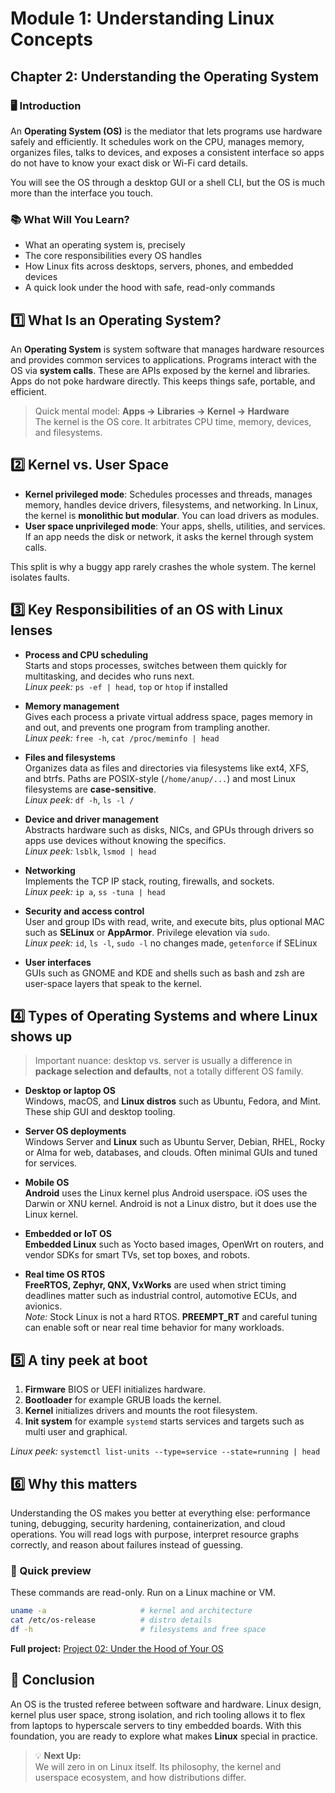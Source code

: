 # Module 1: Understanding Linux Concepts

## Chapter 2: Understanding the Operating System

### 🖥️ Introduction

An **Operating System (OS)** is the mediator that lets programs use hardware safely and efficiently. It schedules work on the CPU, manages memory, organizes files, talks to devices, and exposes a consistent interface so apps do not have to know your exact disk or Wi-Fi card details.

You will see the OS through a desktop GUI or a shell CLI, but the OS is much more than the interface you touch.

### 📚 What Will You Learn?

- What an operating system is, precisely  
- The core responsibilities every OS handles  
- How Linux fits across desktops, servers, phones, and embedded devices  
- A quick look under the hood with safe, read-only commands

## 1️⃣ What Is an Operating System?

An **Operating System** is system software that manages hardware resources and provides common services to applications. Programs interact with the OS via **system calls**. These are APIs exposed by the kernel and libraries. Apps do not poke hardware directly. This keeps things safe, portable, and efficient.

> Quick mental model: **Apps → Libraries → Kernel → Hardware**  
> The kernel is the OS core. It arbitrates CPU time, memory, devices, and filesystems.

## 2️⃣ Kernel vs. User Space

- **Kernel privileged mode**: Schedules processes and threads, manages memory, handles device drivers, filesystems, and networking. In Linux, the kernel is **monolithic but modular**. You can load drivers as modules.  
- **User space unprivileged mode**: Your apps, shells, utilities, and services. If an app needs the disk or network, it asks the kernel through system calls.

This split is why a buggy app rarely crashes the whole system. The kernel isolates faults.

## 3️⃣ Key Responsibilities of an OS with Linux lenses

- **Process and CPU scheduling**  
  Starts and stops processes, switches between them quickly for multitasking, and decides who runs next.  
  *Linux peek:* `ps -ef | head`, `top` or `htop` if installed

- **Memory management**  
  Gives each process a private virtual address space, pages memory in and out, and prevents one program from trampling another.  
  *Linux peek:* `free -h`, `cat /proc/meminfo | head`

- **Files and filesystems**  
  Organizes data as files and directories via filesystems like ext4, XFS, and btrfs. Paths are POSIX-style (`/home/anup/...`) and most Linux filesystems are **case-sensitive**.  
  *Linux peek:* `df -h`, `ls -l /`

- **Device and driver management**  
  Abstracts hardware such as disks, NICs, and GPUs through drivers so apps use devices without knowing the specifics.  
  *Linux peek:* `lsblk`, `lsmod | head`

- **Networking**  
  Implements the TCP IP stack, routing, firewalls, and sockets.  
  *Linux peek:* `ip a`, `ss -tuna | head`

- **Security and access control**  
  User and group IDs with read, write, and execute bits, plus optional MAC such as **SELinux** or **AppArmor**. Privilege elevation via `sudo`.  
  *Linux peek:* `id`, `ls -l`, `sudo -l` no changes made, `getenforce` if SELinux

- **User interfaces**  
  GUIs such as GNOME and KDE and shells such as bash and zsh are user-space layers that speak to the kernel.

## 4️⃣ Types of Operating Systems and where Linux shows up

> Important nuance: desktop vs. server is usually a difference in **package selection and defaults**, not a totally different OS family.

- **Desktop or laptop OS**  
  Windows, macOS, and **Linux distros** such as Ubuntu, Fedora, and Mint. These ship GUI and desktop tooling.

- **Server OS deployments**  
  Windows Server and **Linux** such as Ubuntu Server, Debian, RHEL, Rocky or Alma for web, databases, and clouds. Often minimal GUIs and tuned for services.

- **Mobile OS**  
  **Android** uses the Linux kernel plus Android userspace. iOS uses the Darwin or XNU kernel. Android is not a Linux distro, but it does use the Linux kernel.

- **Embedded or IoT OS**  
  **Embedded Linux** such as Yocto based images, OpenWrt on routers, and vendor SDKs for smart TVs, set top boxes, and robots.

- **Real time OS RTOS**  
  **FreeRTOS, Zephyr, QNX, VxWorks** are used when strict timing deadlines matter such as industrial control, automotive ECUs, and avionics.  
  *Note:* Stock Linux is not a hard RTOS. **PREEMPT_RT** and careful tuning can enable soft or near real time behavior for many workloads.

## 5️⃣ A tiny peek at boot

1. **Firmware** BIOS or UEFI initializes hardware.  
2. **Bootloader** for example GRUB loads the kernel.  
3. **Kernel** initializes drivers and mounts the root filesystem.  
4. **Init system** for example `systemd` starts services and targets such as multi user and graphical.

*Linux peek:* `systemctl list-units --type=service --state=running | head`

## 6️⃣ Why this matters

Understanding the OS makes you better at everything else: performance tuning, debugging, security hardening, containerization, and cloud operations. You will read logs with purpose, interpret resource graphs correctly, and reason about failures instead of guessing.

### 🧪 Quick preview

These commands are read-only. Run on a Linux machine or VM.

```bash
uname -a                     # kernel and architecture
cat /etc/os-release          # distro details
df -h                        # filesystems and free space
```

**Full project:** [Project 02: Under the Hood of Your OS](https://github.com/anup-moitra/foundational-linux-training/blob/main/Projects/02-under-the-hood.md)

## 🏁 Conclusion

An OS is the trusted referee between software and hardware. Linux design, kernel plus user space, strong isolation, and rich tooling allows it to flex from laptops to hyperscale servers to tiny embedded boards. With this foundation, you are ready to explore what makes **Linux** special in practice.

> 💡 **Next Up:**  
> We will zero in on Linux itself. Its philosophy, the kernel and userspace ecosystem, and how distributions differ.
